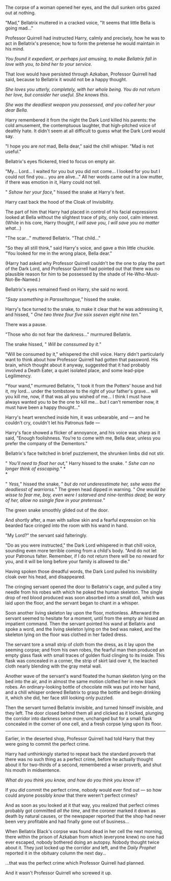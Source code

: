 The corpse of a woman opened her eyes, and the dull sunken orbs gazed
out at nothing.

"Mad," Bellatrix muttered in a cracked voice, "It seems that little
Bella is going mad..."

Professor Quirrell had instructed Harry, calmly and precisely, how he
was to act in Bellatrix's presence; how to form the pretense he would
maintain in his mind.

*You found it expedient, or perhaps just amusing, to make Bellatrix fall
in love with you, to bind her to your service.*

That love would have persisted through Azkaban, Professor Quirrell had
said, because to Bellatrix it would not be a happy thought.

*She loves you utterly, completely, with her whole being. You do not
return her love, but consider her useful. She knows this.*

*She was the deadliest weapon you possessed, and you called her your
dear Bella.*

Harry remembered it from the night the Dark Lord killed his parents: the
cold amusement, the contemptuous laughter, that high-pitched voice of
deathly hate. It didn't seem at all difficult to guess what the Dark
Lord would say.

"I hope you are *not* mad, Bella dear," said the chill whisper. "Mad is
not useful."

Bellatrix's eyes flickered, tried to focus on empty air.

"My... Lord... I waited for you but you did not come... I looked for you
but I could not find you... you are alive..." All her words came out in
a low mutter, if there was emotion in it, Harry could not tell.

" *Sshow her your face,*" hissed the snake at Harry's feet.

Harry cast back the hood of the Cloak of Invisibility.

The part of him that Harry had placed in control of his facial
expressions looked at Bella without the slightest trace of pity, only
cool, calm interest. (While in his core, Harry thought, *I will save
you, I will save you no matter what...*)

"The scar..." muttered Bellatrix. "That child..."

"So they all still think," said Harry's voice, and gave a thin little
chuckle. "You looked for me in the wrong place, Bella dear."

(Harry had asked why Professor Quirrell couldn't be the one to play the
part of the Dark Lord, and Professor Quirrell had pointed out that there
was no plausible reason for *him* to be possessed by the shade of
He-Who-Must-Not-Be-Named.)

Bellatrix's eyes remained fixed on Harry, she said no word.

*"Ssay ssomething in Parsseltongue,"* hissed the snake.

Harry's face turned to the snake, to make it clear that he was
addressing it, and hissed, " *One two three four five ssix sseven eight
nine ten.*"

There was a pause.

"Those who do not fear the darkness..." murmured Bellatrix.

The snake hissed, " *Will be conssumed by it.*"

"Will be consumed by it," whispered the chill voice. Harry didn't
particularly want to think about how Professor Quirrell had gotten that
password. His brain, which thought about it anyway, suggested that it
had probably involved a Death Eater, a quiet isolated place, and some
lead-pipe Legilimency.

"Your wand," murmured Bellatrix, "I took it from the Potters' house and
hid it, my lord... under the tombstone to the right of your father's
grave... will you kill me, now, if that was all you wished of me... I
think I must have always wanted you to be the one to kill me... but I
can't remember now, it must have been a happy thought..."

Harry's heart wrenched inside him, it was unbearable, and — and he
couldn't cry, couldn't let his Patronus fade —

Harry's face showed a flicker of annoyance, and his voice was sharp as
it said, "Enough foolishness. You're to come with me, Bella dear, unless
you prefer the company of the Dementors."

Bellatrix's face twitched in brief puzzlement, the shrunken limbs did
not stir.

" *You'll need to float her out,*" Harry hissed to the snake. " *Sshe
can no longer think of esscaping.*" *\
*

" *Yess,*" hissed the snake, " *but do not underesstimate her, sshe wass
the deadliesst of warriorss.*" The green head dipped in warning. " *One
would be wisse to fear me, boy, even were I sstarved and nine-tenthss
dead; be wary of her, allow no ssingle flaw in your pretensse.*"

The green snake smoothly glided out of the door.

And shortly after, a man with sallow skin and a fearful expression on
his bearded face cringed into the room with his wand in hand.

"My Lord?" the servant said falteringly.

"Do as you were instructed," the Dark Lord whispered in that chill
voice, sounding even more terrible coming from a child's body. "And do
not let your Patronus falter. Remember, if I do not return there will be
no reward for you, and it will be long before your family is allowed to
die."

Having spoken those dreadful words, the Dark Lord pulled his
invisibility cloak over his head, and disappeared.

The cringing servant opened the door to Bellatrix's cage, and pulled a
tiny needle from his robes with which he poked the human skeleton. The
single drop of red blood produced was soon absorbed into a small doll,
which was laid upon the floor, and the servant began to chant in a
whisper.

Soon another living skeleton lay upon the floor, motionless. Afterward
the servant seemed to hesitate for a moment, until from the empty air
hissed an impatient command. Then the servant pointed his wand at
Bellatrix and spoke a word, and the living skeleton lying on the bed was
naked, and the skeleton lying on the floor was clothed in her faded
dress.

The servant tore a small strip of cloth from the dress, as it lay upon
the seeming corpse; and from his own robes, the fearful man then
produced an empty glass flask with small traces of golden fluid clinging
to its inside. This flask was concealed in a corner, the strip of skirt
laid over it, the leached cloth nearly blending with the gray metal
wall.

Another wave of the servant's wand floated the human skeleton lying on
the bed into the air, and in almost the same motion clothed her in new
black robes. An ordinary-looking bottle of chocolate milk was put into
her hand, and a chill whisper ordered Bellatrix to grasp the bottle and
begin drinking it, which she did, her face still looking only puzzled.

Then the servant turned Bellatrix invisible, and turned himself
invisible, and they left. The door closed behind them all and clicked as
it locked, plunging the corridor into darkness once more, unchanged but
for a small flask concealed in the corner of one cell, and a fresh
corpse lying upon its floor.

* * * * *

Earlier, in the deserted shop, Professor Quirrell had told Harry that
they were going to commit the perfect crime.

Harry had unthinkingly started to repeat back the standard proverb that
there was no such thing as a perfect crime, before he actually thought
about it for two-thirds of a second, remembered a wiser proverb, and
shut his mouth in midsentence.

*What do you think you know, and how do you think you know it?*

If you *did* commit the perfect crime, nobody would ever find out — so
how could anyone possibly *know* that there weren't perfect crimes?

And as soon as you looked at it that way, you realized that perfect
crimes probably got committed *all the time*, and the coroner marked it
down as death by natural causes, or the newspaper reported that the shop
had never been very profitable and had finally gone out of business...

When Bellatrix Black's corpse was found dead in her cell the next
morning, there within the prison of Azkaban from which (everyone knew)
no one had ever escaped, nobody bothered doing an autopsy. Nobody
thought twice about it. They just locked up the corridor and left, and
the *Daily Prophet* reported it in the obituary column the next day...

...that was the perfect crime which Professor Quirrell had planned.

And it wasn't Professor Quirrell who screwed it up.
